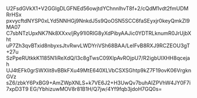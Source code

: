 U2FsdGVkX1+V2GGlgDLGFNEd56owjtdYChnnlhvT8f+2/cQdM1vdt2fmUDMRrHSx
pxvycftdNYSP0xLYd5NNHGj9NnkdJ5s9QoOSN5SCC6faSEyxjr0keyQmkZI9MA07
C7sbNTzUpxNK7Nk8XXxv/jRy91l0RIG8yXdPibyAAJic0YDTRLknumR0JrUjbXht
uP7Zh3qvBTxid8nbyxsJtvRwvLWDYriVSh68BAA/LeIFvB8RXJ9RCZEOU3gT+27u
SzPpeRUtkkK1185N1iReXdQ/I3c8gTwsC09XlpAvROjpU7/R2igbUIXHH8qcejah
UJ4tEFk0grSWXlit8vBBkFXu49MtE640XLVbCSXSGhtp9kZ7F19ovK06VrgknGVz
sZ6/zbkY6PxBG9+AmZWpXNLS+k7VE6J2+H3UwQv7buhAIZPVhW4JY0F7i7xpD3T9
EG/YbhizuwMOV8r81B1H/Q7jw/4Yf9fqb3jdoH7GQ0s=
